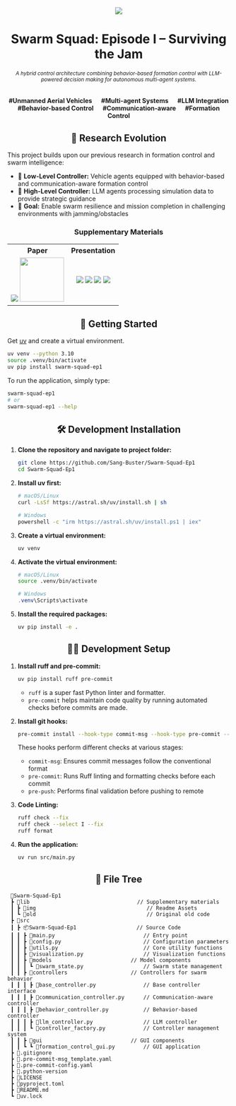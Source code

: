 <div align="center">
<a href="https://github.com/Sang-Buster/Swarm-Squad"><img src="lib/imgbanner.png?raw=true" /></a>
<h1>Swarm Squad: Episode I – Surviving the Jam</h1>
<h6><small>A hybrid control architecture combining behavior-based formation control with LLM-powered decision making for autonomous multi-agent systems.</small></h6>
<p><b>#Unmanned Aerial Vehicles &emsp; #Multi-agent Systems &emsp; #LLM Integration<br/>#Behavior-based Control &emsp; #Communication-aware &emsp; #Formation Control</b></p>
</div>


<h2 align="center">🔬 Research Evolution</h2>

This project builds upon our previous research in formation control and swarm intelligence:

- 🚗 **Low-Level Controller:** Vehicle agents equipped with behavior-based and communication-aware formation control<br/>
- 🤖 **High-Level Controller:** LLM agents processing simulation data to provide strategic guidance<br/>
- 🎯 **Goal:** Enable swarm resilience and mission completion in challenging environments with jamming/obstacles

<h3 align="center">Supplementary Materials</h3>

<table>
  <tr>
    <th>Paper</th>
    <th>Presentation</th>
  </tr>
  <tr>
    <td align="center">
          <a href="https://github.com/Sang-Buster/Communication-aware-Formation-Control/blob/main/lib/Li-paper.pdf"><img src="lib/img/cover_paper.png?raw=true" /></a>
          <a href="https://github.com/Sang-Buster/Communication-aware-Formation-Control/blob/main/lib/Li-paper.pdf"><img src="https://img.shields.io/badge/View%20More-282c34?style=for-the-badge&logoColor=white" width="100" /></a>
    </td>
    <td align="center">
          <a href="https://github.com/Sang-Buster/Communication-aware-Formation-Control/blob/main/lib/Xing-ppt.pdf"><img src="lib/img/cover_ppt.png?raw=true" /></a>
          <a href="https://github.com/Sang-Buster/Communication-aware-Formation-Control/blob/main/lib/Xing-ppt.pdf"><img src="https://img.shields.io/badge/View%20Slides-282c34?style=for-the-badge&logoColor=white" /></a>   
          <a href="https://github.com/Sang-Buster/Communication-aware-Formation-Control/blob/main/lib/Xing-ppt.pdf"><img src="lib/img/cover_video.png?raw=true" /></a>
          <a href="https://github.com/Sang-Buster/Communication-aware-Formation-Control/assets/97267956/03072ecc-8218-40d9-a169-90774cb7c2ae"><img src="https://img.shields.io/badge/View%20Simulation%20Video-282c34?style=for-the-badge&logoColor=white" /></a>     
    </td>
  </tr>
</table>


<h2 align="center">🚀 Getting Started</h2>

Get [uv](https://docs.astral.sh/uv/getting-started/installation/) and create a virtual environment.
```bash
uv venv --python 3.10
source .venv/bin/activate
uv pip install swarm-squad-ep1
```

To run the application, simply type:
```bash
swarm-squad-ep1
# or
swarm-squad-ep1 --help
```


<div align="center">
  <h2>🛠️ Development Installation</h2>
</div>

1. **Clone the repository and navigate to project folder:**
   ```bash
   git clone https://github.com/Sang-Buster/Swarm-Squad-Ep1
   cd Swarm-Squad-Ep1
   ```

2. **Install uv first:**
   ```bash
   # macOS/Linux
   curl -LsSf https://astral.sh/uv/install.sh | sh
   ```

   ```bash
   # Windows
   powershell -c "irm https://astral.sh/uv/install.ps1 | iex"
   ```

3. **Create a virtual environment:**
   ```bash
   uv venv
   ```

4. **Activate the virtual environment:**
   ```bash
   # macOS/Linux
   source .venv/bin/activate
   ```

   ```powershell
   # Windows
   .venv\Scripts\activate
   ```

5. **Install the required packages:**
   ```bash
   uv pip install -e .
   ```

<div align="center">
  <h2>👨‍💻 Development Setup</h2>
</div>

1. **Install ruff and pre-commit:**
   ```bash
   uv pip install ruff pre-commit
   ```
   - `ruff` is a super fast Python linter and formatter.
   - `pre-commit` helps maintain code quality by running automated checks before commits are made.

2. **Install git hooks:**
   ```bash
   pre-commit install --hook-type commit-msg --hook-type pre-commit --hook-type pre-push
   ```

   These hooks perform different checks at various stages:
   - `commit-msg`: Ensures commit messages follow the conventional format
   - `pre-commit`: Runs Ruff linting and formatting checks before each commit
   - `pre-push`: Performs final validation before pushing to remote
  
3. **Code Linting:**
   ```bash
   ruff check --fix
   ruff check --select I --fix
   ruff format
   ```

4. **Run the application:**
   ```bash
   uv run src/main.py
   ```


<h2 align="center">📁 File Tree</h2>

```
 📂Swarm-Squad-Ep1
 ┣ 📂lib                                  // Supplementary materials
 ┃ ┣ 📂img                                   // Readme Assets
 ┃ ┗ 📂old                                   // Original old code
 ┣ 📂src
 ┃ ┣ 📦Swarm-Squad-Ep1                   // Source Code
 ┃ ┃ ┣ 📄main.py                            // Entry point
 ┃ ┃ ┣ 📄config.py                          // Configuration parameters
 ┃ ┃ ┣ 📄utils.py                           // Core utility functions
 ┃ ┃ ┣ 📄visualization.py                   // Visualization functions
 ┃ ┃ ┣ 📂models                         // Model components
 ┃ ┃ ┃ ┗ 📄swarm_state.py                   // Swarm state management
 ┃ ┃ ┣ 📂controllers                    // Controllers for swarm behavior
 ┃ ┃ ┃ ┣ 📄base_controller.py               // Base controller interface
 ┃ ┃ ┃ ┣ 📄communication_controller.py      // Communication-aware controller
 ┃ ┃ ┃ ┣ 📄behavior_controller.py           // Behavior-based controller
 ┃ ┃ ┃ ┣ 📄llm_controller.py                // LLM controller
 ┃ ┃ ┃ ┗ 📄controller_factory.py            // Controller management system
 ┃ ┃ ┣ 📂gui                            // GUI components
 ┃ ┃ ┗ ┗ 📄formation_control_gui.py         // GUI application
 ┣ 📄.gitignore
 ┣ 📄.pre-commit-msg_template.yaml
 ┣ 📄.pre-commit-config.yaml
 ┣ 📄.python-version
 ┣ 📄LICENSE
 ┣ 📄pyproject.toml
 ┣ 📄README.md
 ┗ 📄uv.lock
```
